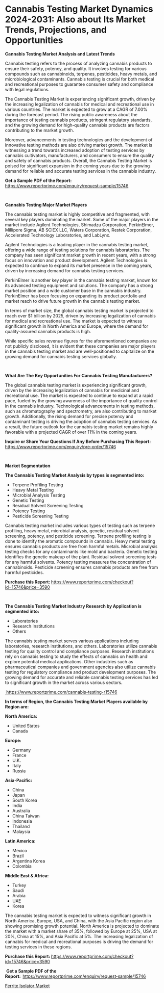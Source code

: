 <p><h1>Cannabis Testing Market Dynamics 2024-2031: Also about Its Market Trends, Projections, and Opportunities</h1></p><p><strong>Cannabis Testing Market Analysis and Latest Trends</strong></p>
<p><p>Cannabis testing refers to the process of analyzing cannabis products to ensure their safety, potency, and quality. It involves testing for various compounds such as cannabinoids, terpenes, pesticides, heavy metals, and microbiological contaminants. Cannabis testing is crucial for both medical and recreational purposes to guarantee consumer safety and compliance with legal regulations.</p><p>The Cannabis Testing Market is experiencing significant growth, driven by the increasing legalization of cannabis for medical and recreational use in various countries. The market is expected to grow at a CAGR of 7.00% during the forecast period. The rising public awareness about the importance of testing cannabis products, stringent regulatory standards, and the growing demand for high-quality cannabis products are factors contributing to the market growth.</p><p>Moreover, advancements in testing technologies and the development of innovative testing methods are also driving market growth. The market is witnessing a trend towards increased adoption of testing services by cannabis cultivators, manufacturers, and consumers to ensure the quality and safety of cannabis products. Overall, the Cannabis Testing Market is poised for significant expansion in the coming years due to the growing demand for reliable and accurate testing services in the cannabis industry.</p></p>
<p><strong>Get a Sample PDF of the Report:&nbsp;</strong> <a href="https://www.reportprime.com/enquiry/request-sample/15746">https://www.reportprime.com/enquiry/request-sample/15746</a></p>
<p>&nbsp;</p>
<p><strong>Cannabis Testing Major Market Players</strong></p>
<p><p>The cannabis testing market is highly competitive and fragmented, with several key players dominating the market. Some of the major players in the market include Agilent Technologies, Shimadzu Corporation, PerkinElmer, Millipore Sigma, AB SCIEX LLC, Waters Corporation, Restek Corporation, Accelerated Technology Laboratories, and LabLynx.</p><p>Agilent Technologies is a leading player in the cannabis testing market, offering a wide range of testing solutions for cannabis laboratories. The company has seen significant market growth in recent years, with a strong focus on innovation and product development. Agilent Technologies is expected to continue to expand its market presence in the coming years, driven by increasing demand for cannabis testing services.</p><p>PerkinElmer is another key player in the cannabis testing market, known for its advanced testing equipment and solutions. The company has a strong market position and a wide customer base in the cannabis industry. PerkinElmer has been focusing on expanding its product portfolio and market reach to drive future growth in the cannabis testing market.</p><p>In terms of market size, the global cannabis testing market is projected to reach over $1 billion by 2025, driven by increasing legalization of cannabis for medical and recreational use. The market is expected to witness significant growth in North America and Europe, where the demand for quality-assured cannabis products is high.</p><p>While specific sales revenue figures for the aforementioned companies are not publicly disclosed, it is evident that these companies are major players in the cannabis testing market and are well-positioned to capitalize on the growing demand for cannabis testing services globally.</p></p>
<p>&nbsp;</p>
<p><strong>What Are The Key Opportunities For Cannabis Testing Manufacturers?</strong></p>
<p><p>The global cannabis testing market is experiencing significant growth, driven by the increasing legalization of cannabis for medicinal and recreational use. The market is expected to continue to expand at a rapid pace, fueled by the growing awareness of the importance of quality control in the cannabis industry. Technological advancements in testing methods, such as chromatography and spectrometry, are also contributing to market growth. Additionally, the rising demand for precise potency and contaminant testing is driving the adoption of cannabis testing services. As a result, the future outlook for the cannabis testing market remains highly favorable with a projected CAGR of over 11% in the coming years.</p></p>
<p><strong>Inquire or Share Your Questions If Any Before Purchasing This Report:</strong> <a href="https://www.reportprime.com/enquiry/pre-order/15746">https://www.reportprime.com/enquiry/pre-order/15746</a></p>
<p>&nbsp;</p>
<p><strong>Market Segmentation</strong></p>
<p><strong>The Cannabis Testing Market Analysis by types is segmented into:</strong></p>
<p><ul><li>Terpene Profiling Testing</li><li>Heavy Metal Testing</li><li>Microbial Analysis Testing</li><li>Genetic Testing</li><li>Residual Solvent Screening Testing</li><li>Potency Testing</li><li>Pesticide Screening Testing</li></ul></p>
<p><p>Cannabis testing market includes various types of testing such as terpene profiling, heavy metal, microbial analysis, genetic, residual solvent screening, potency, and pesticide screening. Terpene profiling testing is done to identify the aromatic compounds in cannabis. Heavy metal testing ensures cannabis products are free from harmful metals. Microbial analysis testing checks for any contaminants like mold and bacteria. Genetic testing identifies the genetic makeup of the plant. Residual solvent screening tests for any harmful solvents. Potency testing measures the concentration of cannabinoids. Pesticide screening ensures cannabis products are free from harmful pesticides.</p></p>
<p><strong>Purchase this Report:&nbsp;</strong><a href="https://www.reportprime.com/checkout?id=15746&price=3590">https://www.reportprime.com/checkout?id=15746&price=3590</a></p>
<p>&nbsp;</p>
<p><strong>The Cannabis Testing Market Industry Research by Application is segmented into:</strong></p>
<p><ul><li>Laboratories</li><li>Research Institutions</li><li>Others</li></ul></p>
<p><p>The cannabis testing market serves various applications including laboratories, research institutions, and others. Laboratories utilize cannabis testing for quality control and compliance purposes. Research institutions rely on cannabis testing to study the effects of cannabis on health and explore potential medical applications. Other industries such as pharmaceutical companies and government agencies also utilize cannabis testing for regulatory compliance and product development purposes. The growing demand for accurate and reliable cannabis testing services has led to significant growth in the market across various sectors.</p></p>
<p><a href="https://www.reportprime.com/cannabis-testing-r15746">&nbsp;https://www.reportprime.com/cannabis-testing-r15746</a></p>
<p><strong>In terms of Region, the Cannabis Testing Market Players available by Region are:</strong></p>
<p>
    <p> <strong> North America: </strong>
        <ul>
            <li>United States</li>
            <li>Canada</li>
        </ul>
        </p> 
    <p> <strong> Europe: </strong>
        <ul>
            <li>Germany</li>
            <li>France</li>
            <li>U.K.</li>
            <li>Italy</li>
            <li>Russia</li>
        </ul>
        </p> 
    <p> <strong> Asia-Pacific: </strong>
        <ul>
            <li>China</li>
            <li>Japan</li>
            <li>South Korea</li>
            <li>India</li>
            <li>Australia</li>
            <li>China Taiwan</li>
            <li>Indonesia</li>
            <li>Thailand</li>
            <li>Malaysia</li>
        </ul>
        </p> 
    <p> <strong> Latin America: </strong>
        <ul>
            <li>Mexico</li>
            <li>Brazil</li>
            <li>Argentina Korea</li>
            <li>Colombia</li>
        </ul>
        </p> 
    <p> <strong> Middle East & Africa: </strong>
        <ul>
            <li>Turkey</li>
            <li>Saudi</li>
            <li>Arabia</li>
            <li>UAE</li>
            <li>Korea</li>
        </ul>
    </p>
    </p>
<p><p>The cannabis testing market is expected to witness significant growth in North America, Europe, USA, and China, with the Asia Pacific region also showing promising growth potential. North America is projected to dominate the market with a market share of 35%, followed by Europe at 25%, USA at 20%, China at 15%, and Asia Pacific at 5%. The increasing legalization of cannabis for medical and recreational purposes is driving the demand for testing services in these regions.</p></p>
<p><strong>Purchase this Report: </strong><a href="https://www.reportprime.com/checkout?id=15746&price=3590">https://www.reportprime.com/checkout?id=15746&price=3590</a></p>
<p>&nbsp;<strong>Get a Sample PDF of the Report:&nbsp;&nbsp;</strong><a href="https://www.reportprime.com/enquiry/request-sample/15746">https://www.reportprime.com/enquiry/request-sample/15746</a></p>
<p><strong></strong></p>
<p><p><a href="https://meowing-canidae-761.notion.site/Ferrite-Isolator-Market-Analysis-Its-CAGR-Market-Segmentation-and-Global-Industry-Overview-8aaaa519a2704f26bec71f00de0796e2">Ferrite Isolator Market</a></p></p>